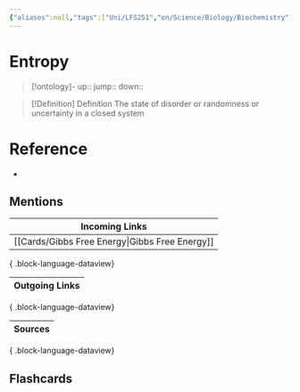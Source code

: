 ```yaml
---
{"aliases":null,"tags":["Uni/LFS251","on/Science/Biology/Biochemistry"],"dg-publish":true,"permalink":"/cards/entropy/","dgPassFrontmatter":true}
---
```


# Entropy

> [!ontology]-
> up:: 
> jump:: 
> down:: 

> [!Definition] Definition
> The state of disorder or randomness or uncertainty in a closed system

# Reference

- 

## Mentions

| Incoming Links                                    |
| ------------------------------------------------- |
| [[Cards/Gibbs Free Energy\|Gibbs Free Energy]] |

{ .block-language-dataview}

| Outgoing Links |
| -------------- |

{ .block-language-dataview}

| Sources |
| ------- |

{ .block-language-dataview}

## Flashcards